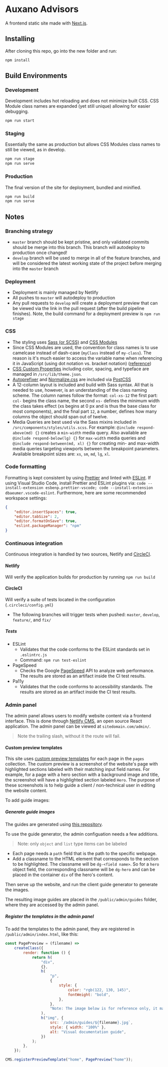 # Auxano Advisors

A frontend static site made with [Next.js](https://nextjs.org).

## Installing

After cloning this repo, go into the new folder and run:

```sh
npm install
```

## Build Environments

### Development

Development includes hot reloading and does not minimize built CSS. CSS Module class names are expanded (yet still unique) allowing for easier debugging.

```sh
npm run start
```

### Staging

Essentially the same as production but allows CSS Modules class names to still be viewed, as in develop.

```sh
npm run stage
npm run serve
```

### Production

The final version of the site for deployment, bundled and minified.

```sh
npm run build
npm run serve
```

## Notes

### Branching strategy

- `master` branch should be kept pristine, and only validated commits should be
  merge into this branch. This branch will autodeploy to production once
  changed!
- `develop` branch will be used to merge in all of the feature branches, and
  will be considered the latest working state of the project before merging into
  the `master` branch

### Deployment

- Deployment is mainly managed by Netlify
- All pushes to `master` will autodeploy to production
- Any pull requests to `develop` will create a deployment preview that can be
  viewed via the link in the pull request (after the build pipeline finishes).
  Note, the build command for a deployment preview is `npm run stage`

### CSS

- The styling uses [Sass (or SCSS)](https://sass-lang.com/) and
  [CSS Modules](https://github.com/css-modules/css-modules#readme)
- Since CSS Modules are used, the convention for class names is to use camelcase
  instead of dash-case (`myClass` instead of `my-class`). The reason is it's
  much easier to access the variable name when referencing it in JavaScript
  (using dot notation vs. bracket notation)
  ([reference](https://github.com/css-modules/css-modules#naming))
- [CSS Custom Properties](https://developer.mozilla.org/en-US/docs/Web/CSS/--*)
  including color, spacing, and typeface are managed in `/src/lib/theme.json`.
- [Autoprefixer](https://github.com/postcss/autoprefixer) and
  [Normalize.css](https://necolas.github.io/normalize.css/) are included via
  [PostCSS](https://postcss.org)
- A 12-column layout is included and build with Sass syntax. All that is needed
  to use, however, is an understanding of the class naming scheme. The column
  names follow the format: `col-xs-12` the first part: `col-` begins the class
  name, the second `xs-` defines the minimum width the class takes effect (xs
  begins at 0 px and is thus the base class for most components), and the final
  part `12`, a number, defines how many columns the object should span out of
  twelve.
- Media Queries are best used via the Sass mixins included in
  `/src/components/styles/utils.scss`. For example:
  `@include respond-above(md) {}` creates a `min-width` media query. Also
  available are `@include respond-below(lg) {}` for `max-width` media queries
  and `@include respond-between(md, xl) {}` for creating min- and max-width
  media queries targeting viewports between the breakpoint parameters. Available
  breakpoint sizes are: `xs`, `sm`, `md`, `lg`, `xl`.

### Code formatting

Formatting is kept consistent by using [Prettier](https://prettier.io/) and
linted with [ESLint](https://eslint.org/). If using Visual Studio Code, install
Prettier and ESLint plugins via:
`code --install-extension esbenp.prettier-vscode; code --install-extension dbaeumer.vscode-eslint`.
Furthermore, here are some recommended workspace settings:

```json
{
	"editor.insertSpaces": true,
	"editor.tabSize": 2,
	"editor.formatOnSave": true,
	"eslint.packageManager": "npm"
}
```

### Continuous integration

Continuous integration is handled by two sources, Netlify and
[CircleCI](https://circleci.com/).

#### Netlify

Will verify the application builds for production by running `npm run build`

#### CircleCI

Will verify a suite of tests located in the configuration
(`.circleci/config.yml`)

- The following branches will trigger tests when pushed: `master`, `develop`,
  `feature/`, and `fix/`

##### Tests

- ESLint
  - Validates that the code conforms to the ESLint standards set in
    `.eslintrc.js`
  - Command: `npm run test-eslint`
- PageSpeed
  - Checks the Google
    [PageSpeed](https://developers.google.com/speed/pagespeed/insights/) API to
    analyze web performance. The results are stored as an artifact inside the CI
    test results.
- Pa11y
  - Validates that the code conforms to accessibility standards. The results are
    stored as an artifact inside the CI test results.

### Admin panel

The admin panel allows users to modify website content via a frontend interface. This is done through [Netlify CMS](https://www.netlifycms.org/), an open source React application. The admin panel can be viewed at `sitedomain.com/admin/`.

> Note the trailing slash, without it the route will fail.

#### Custom preview templates

This site uses [custom preview templates](https://www.netlifycms.org/docs/customization/#registerpreviewtemplate) for each page in the `pages` collection. The custom preview is a screenshot of the website's page with highlighted sections labeled with their matching input field names. For example, for a page with a hero section with a background image and title, the screenshot will have a highlighted section labeled `Hero`. The purpose of these screenshots is to help guide a client / non-technical user in editing the website content.

To add guide images:

##### Generate guide images

The guides are generated using [this repository](https://github.com/asmallstudio/netlify-cms-client-guide-gen).

To use the guide generator, the admin configuation needs a few additions.

> Note: only `object` and `list` type items can be labeled

- Each page needs a `path` field that is the path to the specific webpage.
- Add a classname to the HTML element that corresponds to the section to be highlighted. The classname will be `dg-<field name>`. So for a `hero` object field, the corresponding classname will be `dg-hero` and can be placed in the container `div` of the hero's content.

Then serve up the website, and run the client guide generator to generate the images.

The resulting image guides are placed in the `/public/admin/guides` folder, where they are accessed by the admin panel.

##### Register the templates in the admin panel

To add the templates to the admin panel, they are registered in `/public/admin/index.html`, like this:

```js
const PagePreview = (filename) =>
	createClass({
		render: function () {
			return h(
				"div",
				{},
				h(
					"p",
					{
						style: {
							color: "rgb(122, 130, 145)",
							fontWeight: "bold",
						},
					},
					"Note: The image below is for reference only, it may not represent the latest content from your website."
				),
				h("img", {
					src: `/admin/guides/${filename}.jpg`,
					style: { width: "100%" },
					alt: "Visual documentation guide",
				})
			);
		},
	});

CMS.registerPreviewTemplate("home", PagePreview("home"));
```
